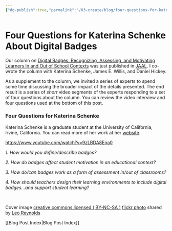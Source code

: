 ```yaml
---
{"dg-publish":true,"permalink":"/03-create/blog/four-questions-for-katerina-schenke-about-digital-badges/","title":"Four Questions for Katerina Schenke About Digital Badges","tags":["badges","jaal"]}
---
```


# Four Questions for Katerina Schenke About Digital Badges

Our column on [Digital Badges: Recognizing, Assessing, and Motivating Learners In and Out of School Contexts](http://wiobyrne.com/digital-badges-recognizing-assessing-and-motivating-learners-in-and-out-of-school-contexts/) was just published in [JAAL](http://onlinelibrary.wiley.com/doi/10.1002/jaal.381/abstract). I co-wrote the column with Katerina Schenke, James E. Willis, and Daniel Hickey.

As a supplement to the column, we invited a series of experts to spend some time discussing the broader impact of the details presented. The end result is a series of _short_ video segments of the experts responding to a set of four questions about the column. You can review the video interview and four questions used at the bottom of this post.

### Four Questions for Katerina Schenke

Katerina Schenke is a graduate student at the University of California, Irvine, California. You can read more of her work at her [website](https://katerinaschenke.wordpress.com/).

https://www.youtube.com/watch?v=9zLBDA8Ena0

_1\. How would you define/describe badges?_

_2\. How do badges affect student motivation in an educational context?_

_3\. How do/can badges work as a form of assessment in/out of classrooms?_

_4\. How should teachers design their learning environments to include digital badges...and support student learning?_

 

Cover image [creative commons licensed ( BY-NC-SA )](http://creativecommons.org/licenses/by-nc-sa/2.0/) [flickr photo](http://flickr.com/photos/lwr/13421955434 "Question Mark") shared by [Leo Reynolds](http://flickr.com/people/lwr)

[[Blog Post Index\|Blog Post Index]]
